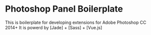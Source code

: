 # Photoshop Panel Boilerplate
This is boilerplate for developing extensions for Adobe Photoshop CC 2014+
It is powerd by [Jade] + [Sass] + [Vue.js]